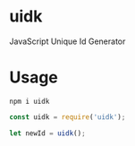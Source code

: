 # uidk
JavaScript Unique Id Generator

# Usage
`npm i uidk`
```js
const uidk = require('uidk');

let newId = uidk();
```